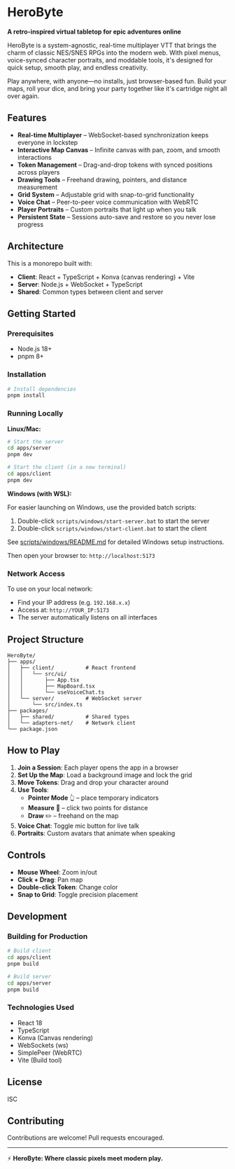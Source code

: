 # HeroByte

**A retro-inspired virtual tabletop for epic adventures online**

HeroByte is a system-agnostic, real-time multiplayer VTT that brings the charm of classic NES/SNES RPGs into the modern web. With pixel menus, voice-synced character portraits, and moddable tools, it's designed for quick setup, smooth play, and endless creativity.

Play anywhere, with anyone—no installs, just browser-based fun. Build your maps, roll your dice, and bring your party together like it's cartridge night all over again.

## Features

- **Real-time Multiplayer** – WebSocket-based synchronization keeps everyone in lockstep
- **Interactive Map Canvas** – Infinite canvas with pan, zoom, and smooth interactions
- **Token Management** – Drag-and-drop tokens with synced positions across players
- **Drawing Tools** – Freehand drawing, pointers, and distance measurement
- **Grid System** – Adjustable grid with snap-to-grid functionality
- **Voice Chat** – Peer-to-peer voice communication with WebRTC
- **Player Portraits** – Custom portraits that light up when you talk
- **Persistent State** – Sessions auto-save and restore so you never lose progress

## Architecture

This is a monorepo built with:

- **Client**: React + TypeScript + Konva (canvas rendering) + Vite
- **Server**: Node.js + WebSocket + TypeScript
- **Shared**: Common types between client and server

## Getting Started

### Prerequisites

- Node.js 18+
- pnpm 8+

### Installation

```bash
# Install dependencies
pnpm install
```

### Running Locally

**Linux/Mac:**
```bash
# Start the server
cd apps/server
pnpm dev

# Start the client (in a new terminal)
cd apps/client
pnpm dev
```

**Windows (with WSL):**

For easier launching on Windows, use the provided batch scripts:
1. Double-click `scripts/windows/start-server.bat` to start the server
2. Double-click `scripts/windows/start-client.bat` to start the client

See [scripts/windows/README.md](scripts/windows/README.md) for detailed Windows setup instructions.

Then open your browser to: `http://localhost:5173`

### Network Access

To use on your local network:

- Find your IP address (e.g. `192.168.x.x`)
- Access at: `http://YOUR_IP:5173`
- The server automatically listens on all interfaces

## Project Structure

```
HeroByte/
├── apps/
│   ├── client/          # React frontend
│   │   └── src/ui/
│   │       ├── App.tsx
│   │       ├── MapBoard.tsx
│   │       └── useVoiceChat.ts
│   └── server/          # WebSocket server
│       └── src/index.ts
├── packages/
│   ├── shared/          # Shared types
│   └── adapters-net/    # Network client
└── package.json
```

## How to Play

1. **Join a Session**: Each player opens the app in a browser
2. **Set Up the Map**: Load a background image and lock the grid
3. **Move Tokens**: Drag and drop your character around
4. **Use Tools**:
   - **Pointer Mode** 👆 – place temporary indicators
   - **Measure** 📏 – click two points for distance
   - **Draw** ✏️ – freehand on the map
5. **Voice Chat**: Toggle mic button for live talk
6. **Portraits**: Custom avatars that animate when speaking

## Controls

- **Mouse Wheel**: Zoom in/out
- **Click + Drag**: Pan map
- **Double-click Token**: Change color
- **Snap to Grid**: Toggle precision placement

## Development

### Building for Production

```bash
# Build client
cd apps/client
pnpm build

# Build server
cd apps/server
pnpm build
```

### Technologies Used

- React 18
- TypeScript
- Konva (Canvas rendering)
- WebSockets (ws)
- SimplePeer (WebRTC)
- Vite (Build tool)

## License

ISC

## Contributing

Contributions are welcome! Pull requests encouraged.

---

⚡ **HeroByte: Where classic pixels meet modern play.**
